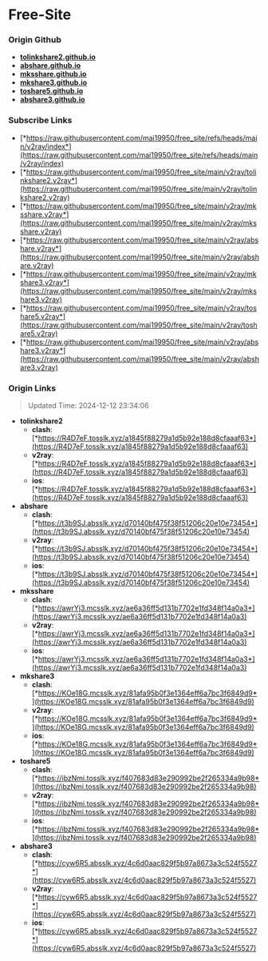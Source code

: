 # Free-Site

### Origin Github

- [**tolinkshare2.github.io**](https://github.com/tolinkshare2/tolinkshare2.github.io)
- [**abshare.github.io**](https://github.com/abshare/abshare.github.io)
- [**mksshare.github.io**](https://github.com/mksshare/mksshare.github.io)
- [**mkshare3.github.io**](https://github.com/mkshare3/mkshare3.github.io)
- [**toshare5.github.io**](https://github.com/toshare5/toshare5.github.io)
- [**abshare3.github.io**](https://github.com/abshare3/abshare3.github.io)

### Subscribe Links

- [*https://raw.githubusercontent.com/mai19950/free_site/refs/heads/main/v2ray/index*](https://raw.githubusercontent.com/mai19950/free_site/refs/heads/main/v2ray/index)
- [*https://raw.githubusercontent.com/mai19950/free_site/main/v2ray/tolinkshare2.v2ray*](https://raw.githubusercontent.com/mai19950/free_site/main/v2ray/tolinkshare2.v2ray)
- [*https://raw.githubusercontent.com/mai19950/free_site/main/v2ray/mksshare.v2ray*](https://raw.githubusercontent.com/mai19950/free_site/main/v2ray/mksshare.v2ray)
- [*https://raw.githubusercontent.com/mai19950/free_site/main/v2ray/abshare.v2ray*](https://raw.githubusercontent.com/mai19950/free_site/main/v2ray/abshare.v2ray)
- [*https://raw.githubusercontent.com/mai19950/free_site/main/v2ray/mkshare3.v2ray*](https://raw.githubusercontent.com/mai19950/free_site/main/v2ray/mkshare3.v2ray)
- [*https://raw.githubusercontent.com/mai19950/free_site/main/v2ray/toshare5.v2ray*](https://raw.githubusercontent.com/mai19950/free_site/main/v2ray/toshare5.v2ray)
- [*https://raw.githubusercontent.com/mai19950/free_site/main/v2ray/abshare3.v2ray*](https://raw.githubusercontent.com/mai19950/free_site/main/v2ray/abshare3.v2ray)

### Origin Links

> Updated Time: 2024-12-12 23:34:06

- **tolinkshare2**
  - **clash**: [*https://R4D7eF.tosslk.xyz/a1845f88279a1d5b92e188d8cfaaaf63*](https://R4D7eF.tosslk.xyz/a1845f88279a1d5b92e188d8cfaaaf63)
  - **v2ray**: [*https://R4D7eF.tosslk.xyz/a1845f88279a1d5b92e188d8cfaaaf63*](https://R4D7eF.tosslk.xyz/a1845f88279a1d5b92e188d8cfaaaf63)
  - **ios**: [*https://R4D7eF.tosslk.xyz/a1845f88279a1d5b92e188d8cfaaaf63*](https://R4D7eF.tosslk.xyz/a1845f88279a1d5b92e188d8cfaaaf63)
- **abshare**
  - **clash**: [*https://t3b9SJ.absslk.xyz/d70140bf475f38f51206c20e10e73454*](https://t3b9SJ.absslk.xyz/d70140bf475f38f51206c20e10e73454)
  - **v2ray**: [*https://t3b9SJ.absslk.xyz/d70140bf475f38f51206c20e10e73454*](https://t3b9SJ.absslk.xyz/d70140bf475f38f51206c20e10e73454)
  - **ios**: [*https://t3b9SJ.absslk.xyz/d70140bf475f38f51206c20e10e73454*](https://t3b9SJ.absslk.xyz/d70140bf475f38f51206c20e10e73454)
- **mksshare**
  - **clash**: [*https://awrYj3.mcsslk.xyz/ae6a36ff5d131b7702e1fd348f14a0a3*](https://awrYj3.mcsslk.xyz/ae6a36ff5d131b7702e1fd348f14a0a3)
  - **v2ray**: [*https://awrYj3.mcsslk.xyz/ae6a36ff5d131b7702e1fd348f14a0a3*](https://awrYj3.mcsslk.xyz/ae6a36ff5d131b7702e1fd348f14a0a3)
  - **ios**: [*https://awrYj3.mcsslk.xyz/ae6a36ff5d131b7702e1fd348f14a0a3*](https://awrYj3.mcsslk.xyz/ae6a36ff5d131b7702e1fd348f14a0a3)
- **mkshare3**
  - **clash**: [*https://KOe18G.mcsslk.xyz/81afa95b0f3e1364eff6a7bc3f6849d9*](https://KOe18G.mcsslk.xyz/81afa95b0f3e1364eff6a7bc3f6849d9)
  - **v2ray**: [*https://KOe18G.mcsslk.xyz/81afa95b0f3e1364eff6a7bc3f6849d9*](https://KOe18G.mcsslk.xyz/81afa95b0f3e1364eff6a7bc3f6849d9)
  - **ios**: [*https://KOe18G.mcsslk.xyz/81afa95b0f3e1364eff6a7bc3f6849d9*](https://KOe18G.mcsslk.xyz/81afa95b0f3e1364eff6a7bc3f6849d9)
- **toshare5**
  - **clash**: [*https://ibzNmi.tosslk.xyz/f407683d83e290992be2f265334a9b98*](https://ibzNmi.tosslk.xyz/f407683d83e290992be2f265334a9b98)
  - **v2ray**: [*https://ibzNmi.tosslk.xyz/f407683d83e290992be2f265334a9b98*](https://ibzNmi.tosslk.xyz/f407683d83e290992be2f265334a9b98)
  - **ios**: [*https://ibzNmi.tosslk.xyz/f407683d83e290992be2f265334a9b98*](https://ibzNmi.tosslk.xyz/f407683d83e290992be2f265334a9b98)
- **abshare3**
  - **clash**: [*https://cyw6R5.absslk.xyz/4c6d0aac829f5b97a8673a3c524f5527*](https://cyw6R5.absslk.xyz/4c6d0aac829f5b97a8673a3c524f5527)
  - **v2ray**: [*https://cyw6R5.absslk.xyz/4c6d0aac829f5b97a8673a3c524f5527*](https://cyw6R5.absslk.xyz/4c6d0aac829f5b97a8673a3c524f5527)
  - **ios**: [*https://cyw6R5.absslk.xyz/4c6d0aac829f5b97a8673a3c524f5527*](https://cyw6R5.absslk.xyz/4c6d0aac829f5b97a8673a3c524f5527)
